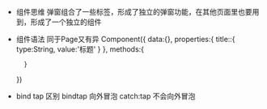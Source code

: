- 组件思维 
    弹窗组合了一些标签，形成了独立的弹窗功能，在其他页面里也要用到，形成了一个独立的组件<dialog/>
    页面由组件拼装而成。

- 组件语法
    同于Page又有异
    Component({
        data:{},
        properties:{
            <!-- 属性类型定义 -->
            title::{
                type:String,
                value:'标题'
            }
        },
        methods:{

        }
    })

- bind tap 区别 
    bindtap 向外冒泡
    catch:tap 不会向外冒泡
    
